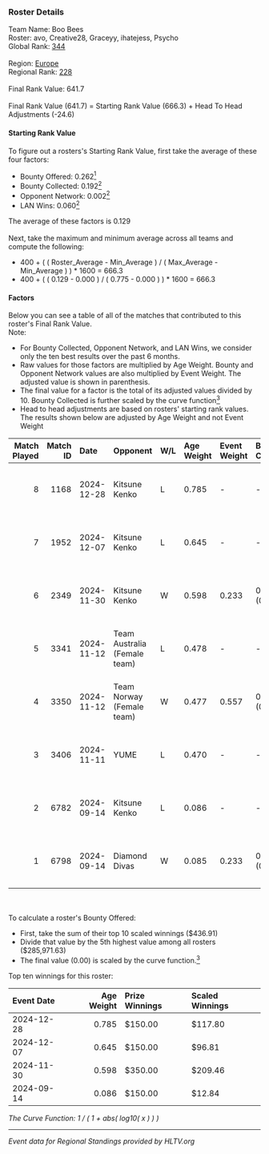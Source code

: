 ### Roster Details<br />
Team Name: Boo Bees<br />
Roster: avo, Creative28, Graceyy, ihatejess, Psycho<br />
Global Rank: [344](../../standings_global_2025_02_28.md)<br />
<br />
Region: [Europe]( ../../standings_europe_2025_02_28.md)<br />
Regional Rank: [228]( ../../standings_europe_2025_02_28.md)<br />
<br />
Final Rank Value:  641.7<br />
<br />
Final Rank Value (641.7) = Starting Rank Value (666.3) + Head To Head Adjustments (-24.6)<br />

#### Starting Rank Value<br />
To figure out a rosters's Starting Rank Value, first take the average of these four factors:<br />
- Bounty Offered: 0.262[<sup>1</sup>](#table2)
- Bounty Collected: 0.192[<sup>2</sup>](#table1)
- Opponent Network: 0.002[<sup>2</sup>](#table1)
- LAN Wins: 0.060[<sup>2</sup>](#table1)

The average of these factors is 0.129<br />
<br />
Next, take the maximum and minimum average across all teams and compute the following:<br />
- 400 + ( ( Roster_Average - Min_Average ) / ( Max_Average - Min_Average ) ) * 1600 = 666.3
- 400 + ( ( 0.129 - 0.000 ) / ( 0.775 - 0.000 ) ) * 1600 = 666.3


#### Factors<br />
Below you can see a table of all of the matches that contributed to this roster's Final Rank Value.<br />
Note:<br />

- For Bounty Collected, Opponent Network, and LAN Wins, we consider only the ten best results over the past 6 months.
- Raw values for those factors are multiplied by Age Weight. Bounty and Opponent Network values are also multiplied by Event Weight. The adjusted value is shown in parenthesis.
- The final value for a factor is the total of its adjusted values divided by 10. Bounty Collected is further scaled by the curve function[<sup>3</sup>](#curveFunction)
- Head to head adjustments are based on rosters' starting rank values. The results shown below are adjusted by Age Weight and not Event Weight
<span id="table1"></span><br />


| Match Played | Match ID | Date       | Opponent                     | W/L | Age Weight | Event Weight | Bounty Collected | Opponent Network | LAN Wins  | H2H Adj. | Roster                                      |
| -: | -: | :- | :- | :- | :- | :- | :- | :- | :- | -: | :- |
|            8 |     1168 | 2024-12-28 | Kitsune Kenko                | L   | 0.785      | -            | -                | -                | -         |   -11.51 | avo, Creative28, Graceyy, ihatejess, Psycho |
|            7 |     1952 | 2024-12-07 | Kitsune Kenko                | L   | 0.645      | -            | -                | -                | -         |    -9.74 | avo, Creative28, leafy, Psycho, queenza     |
|            6 |     2349 | 2024-11-30 | Kitsune Kenko                | W   | 0.598      | 0.233        | 0.004 (0.001)    | 0.128 (0.018)    | 0 (0.000) |    10.03 | avo, Creative28, ihatejess, leafy, queenza  |
|            5 |     3341 | 2024-11-12 | Team Australia (Female team) | L   | 0.478      | -            | -                | -                | -         |    -6.22 | avo, Graceyy, ihatejess, M3gzz, Pixar       |
|            4 |     3350 | 2024-11-12 | Team Norway (Female team)    | W   | 0.477      | 0.557        | 0.000 (0.000)    | 0.000 (0.000)    | 1 (0.477) |     2.85 | avo, Graceyy, ihatejess, M3gzz, Pixar       |
|            3 |     3406 | 2024-11-11 | YUME                         | L   | 0.470      | -            | -                | -                | -         |    -9.15 | avo, Graceyy, ihatejess, M3gzz, Pixar       |
|            2 |     6782 | 2024-09-14 | Kitsune Kenko                | L   | 0.086      | -            | -                | -                | -         |    -1.38 | avo, Graceyy, ihatejess, leafy, queenza     |
|            1 |     6798 | 2024-09-14 | Diamond Divas                | W   | 0.085      | 0.233        | 0.000 (0.000)    | 0.000 (0.000)    | 0 (0.000) |     0.49 | avo, Graceyy, ihatejess, leafy, queenza     |

<br />
<span id="table2"></span><br />
To calculate a roster's Bounty Offered:<br />

- First, take the sum of their top 10 scaled winnings ($436.91)
- Divide that value by the 5th highest value among all rosters ($285,971.63)
- The final value (0.00) is scaled by the curve function.[<sup>3</sup>](#curveFunction)

Top ten winnings for this roster:<br />

| Event Date | Age Weight | Prize Winnings | Scaled Winnings |
| :- | -: | :- | :- |
| 2024-12-28 |      0.785 | $150.00        | $117.80         |
| 2024-12-07 |      0.645 | $150.00        | $96.81          |
| 2024-11-30 |      0.598 | $350.00        | $209.46         |
| 2024-09-14 |      0.086 | $150.00        | $12.84          |


<span id="curveFunction"></span>_The Curve Function: 1 / ( 1 + abs( log10( x ) ) )_<br />

---
_Event data for Regional Standings provided by HLTV.org_<br />
